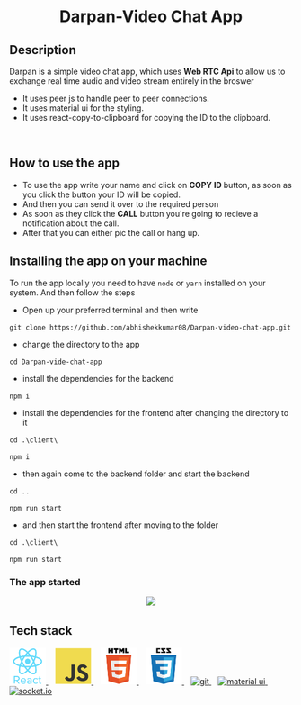 <h1 align="center">Darpan-Video Chat App</h1>

<h2>Description</h2>
<p>Darpan is a simple video chat app, which uses <b>Web RTC Api</b> to allow us to exchange real time audio and video stream entirely in the broswer</p>
<ul>
<li>It uses peer js to handle peer to peer connections.
<li>It uses material ui for the styling.
<li>It uses react-copy-to-clipboard for copying the ID to the clipboard.
</ul>
<br>
<h2>How to use the app</h2>
<ul>
<li>To use the app write your name and click on <b>COPY ID </b> button, as soon as you click the button your ID will be copied.
<li>And then you can send it over to the required person
<li>As soon as they click the <b>CALL</b> button you're going to recieve a notification about the call. 
<li>After that you can either pic the call or hang up.</ul>

## Installing the app on your machine

To run the app locally you need to have `node` or `yarn` installed on your system. And then follow the steps

- Open up your preferred terminal and then write

```
git clone https://github.com/abhishekkumar08/Darpan-video-chat-app.git
```

- change the directory to the app

```
cd Darpan-vide-chat-app
```

- install the dependencies for the backend

```
npm i
```

- install the dependencies for the frontend after changing the directory to it

```
cd .\client\
```

```
npm i
```

- then again come to the backend folder and start the backend

```
cd ..
```

```
npm run start
```

- and then start the frontend after moving to the folder

```
cd .\client\
```

```
npm run start
```

### The app started

<p align="center"><img src="https://media.tenor.com/images/b562ddcfb131e962f9dfa01bd32a30d1/tenor.gif" width=20%></p>

## Tech stack

<a href="https://reactjs.org/" target="_blank"> <img src="https://raw.githubusercontent.com/devicons/devicon/master/icons/react/react-original-wordmark.svg" alt="react" width="65" height="65"/> </a>&nbsp;&nbsp;
<a href="https://developer.mozilla.org/en-US/docs/Web/JavaScript" target="_blank"> <img src="https://raw.githubusercontent.com/devicons/devicon/master/icons/javascript/javascript-original.svg" alt="javascript" width="65" height="65"/> </a> &nbsp;&nbsp; <a href="https://www.w3.org/html/" target="_blank"> <img src="https://raw.githubusercontent.com/devicons/devicon/master/icons/html5/html5-original-wordmark.svg" alt="html5" width="65" height="65"/> </a>&nbsp;&nbsp; <a href="https://www.w3schools.com/css/" target="_blank"> <img src="https://raw.githubusercontent.com/devicons/devicon/master/icons/css3/css3-original-wordmark.svg" alt="css3" width="65" height="65"/> </a>&nbsp;&nbsp; <a href="https://git-scm.com/" target="_blank"> <img src="https://www.vectorlogo.zone/logos/git-scm/git-scm-icon.svg" alt="git" width="65" height="65"/> </a> &nbsp;&nbsp; <a href="https://material-ui.com/" target="_blank"> <img src="https://material-ui.com/static/logo_raw.svg" alt="material ui" width="65" height="65"/> </a> &nbsp;&nbsp; <a href="https://socket.io/" target="_blank"> <img src="https://upload.wikimedia.org/wikipedia/commons/thumb/9/96/Socket-io.svg/330px-Socket-io.svg.png" alt="socket.io" width="65" height="65"/> </a>
